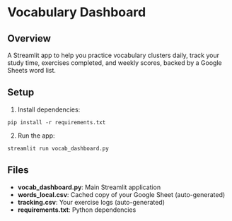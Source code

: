# Vocabulary Dashboard

## Overview
A Streamlit app to help you practice vocabulary clusters daily, track your study time, exercises completed, and weekly scores, backed by a Google Sheets word list.

## Setup
1. Install dependencies:
```
pip install -r requirements.txt
```
2. Run the app:
```
streamlit run vocab_dashboard.py
```

## Files
- **vocab_dashboard.py**: Main Streamlit application
- **words_local.csv**: Cached copy of your Google Sheet (auto-generated)
- **tracking.csv**: Your exercise logs (auto-generated)
- **requirements.txt**: Python dependencies
